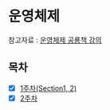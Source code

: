 # 운영체제

참고자료 : [운영체제 공룡책 강의](https://www.inflearn.com/course/%EC%9A%B4%EC%98%81%EC%B2%B4%EC%A0%9C-%EA%B3%B5%EB%A3%A1%EC%B1%85-%EC%A0%84%EA%B3%B5%EA%B0%95%EC%9D%98)


## 목차

* [x] [1주차(Section1, 2)](https://github.com/strongest-study-in-the-earth/cs2023/blob/main/OperationSystem/week_14.md)
* [x] [2주차](https://github.com/strongest-study-in-the-earth/cs2023/blob/main/OperationSystem/week_15.md)
